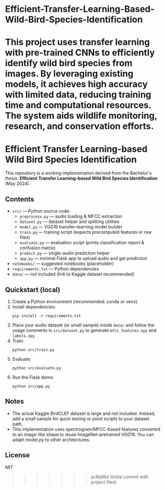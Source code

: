 # Efficient-Transfer-Learning-Based-Wild-Bird-Species-Identification
This project uses transfer learning with pre-trained CNNs to efficiently identify wild bird species from images. By leveraging existing models, it achieves high accuracy with limited data, reducing training time and computational resources. The system aids wildlife monitoring, research, and conservation efforts.
=======
# Efficient Transfer Learning-based Wild Bird Species Identification

This repository is a working implementation derived from the Bachelor's thesis:
**Efficient Transfer Learning-based Wild Bird Species Identification** (May 2024).

## Contents
- `src/` — Python source code:
  - `preprocess.py` — audio loading & MFCC extraction
  - `dataset.py` — dataset helper and splitting utilities
  - `model.py` — VGG16 transfer-learning model builder
  - `train.py` — training script (expects precomputed features or raw files)
  - `evaluate.py` — evaluation script (prints classification report & confusion matrix)
  - `predict.py` — single-audio prediction helper
  - `app.py` — minimal Flask app to upload audio and get prediction
- `notebooks/` — suggested notebooks (placeholder)
- `requirements.txt` — Python dependencies
- `data/` — not included (link to Kaggle dataset recommended)

## Quickstart (local)
1. Create a Python environment (recommended: conda or venv).
2. Install dependencies:
   ```
   pip install -r requirements.txt
   ```
3. Place your audio dataset (or small sample) inside `data/` and follow the usage comments
   in `src/dataset.py` to generate `mfcc_features.npy` and `labels.npy`.
4. Train:
   ```
   python src/train.py
   ```
5. Evaluate:
   ```
   python src/evaluate.py
   ```
6. Run the Flask demo:
   ```
   python src/app.py
   ```

## Notes
- The actual Kaggle BirdCLEF dataset is large and not included. Instead, add a small sample
  for quick testing or point scripts to your dataset path.
- This implementation uses spectrogram/MFCC-based features converted to an image-like
  shape to reuse ImageNet-pretrained VGG16. You can adapt model.py to other architectures.

## License
MIT
>>>>>>> ac8a96d (Initial commit with project files)
